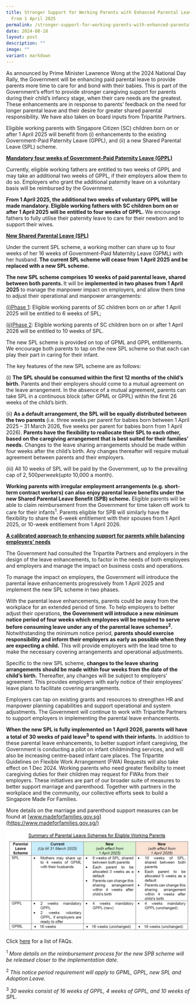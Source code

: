```yaml
---
title: Stronger Support for Working Parents with Enhanced Parental Leave Schemes
  From 1 April 2025
permalink: /stronger-support-for-working-parents-with-enhanced-parental-leave-schemes-from-1-april-2025/
date: 2024-08-18
layout: post
description: ""
image: ""
variant: markdown
---
```

As announced by Prime Minister Lawrence Wong at the 2024 National Day Rally, the Government will be enhancing paid parental leave to provide parents more time to care for and bond with their babies. This is part of the Government’s effort to provide stronger caregiving support for parents during their child’s infancy stage, when their care needs are the greatest. These enhancements are in response to parents’ feedback on the need for longer parental leave and their desire for greater shared parental responsibility. We have also taken on board inputs from Tripartite Partners.

Eligible working parents with Singapore Citizen (SC) children born on or after 1 April 2025 will benefit from (i) enhancements to the existing Government-Paid Paternity Leave (GPPL), and (ii) a new Shared Parental Leave (SPL) scheme.

<u><b>Mandatory four weeks of Government-Paid Paternity Leave (GPPL)</b></u>

Currently, eligible working fathers are entitled to two weeks of GPPL and may take an additional two weeks of GPPL, if their employers allow them to do so. Employers who grant the additional paternity leave on a voluntary basis will be reimbursed by the Government.

<b>From 1 April 2025, the additional two weeks of voluntary GPPL will be made mandatory. Eligible working fathers with SC children born on or after 1 April 2025 will be entitled to four weeks of GPPL.</b> We encourage fathers to fully utilise their paternity leave to care for their newborn and to support their wives.

<u><b>New Shared Parental Leave (SPL)</b></u>

Under the current SPL scheme, a working mother can share up to four weeks of her 16 weeks of Government-Paid Maternity Leave (GPML) with her husband. <b>The current SPL scheme will cease from 1 April 2025 and be replaced with a new SPL scheme.</b>

<b>The new SPL scheme comprises 10 weeks of paid parental leave, shared between both parents. </b> It will be <b>implemented in two phases from 1 April 2025</b> to manage the manpower impact on employers, and allow them time to adjust their operational and manpower arrangements:

<p style="margin-left: 40px">

<u>(i)Phase 1</u>: Eligible working parents of SC children born on or after 1 April 2025 will be entitled to 6 weeks of SPL;</p>

<p style="margin-left: 40px">

<u>(ii)Phase 2</u>: Eligible working parents of SC children born on or after 1 April 2026 will be entitled to 10 weeks of SPL.</p>

The new SPL scheme is provided on top of GPML and GPPL entitlements. We encourage both parents to tap on the new SPL scheme so that each can play their part in caring for their infant.

The key features of the new SPL scheme are as follows:

<p style="margin-left: 40px">

(i) <b>The SPL should be consumed within the first 12 months of the child’s birth.</b> Parents and their employers should come to a mutual agreement on the leave arrangement. In the absence of a mutual agreement, parents can take SPL in a continuous block (after GPML or GPPL) within the first 26 weeks of the child’s birth.</p>

<p style="margin-left: 40px">

(ii) <b>As a default arrangement, the SPL will be equally distributed between the two parents </b> (i.e. three weeks per parent for babies born between 1 April 2025 – 31 March 2026, five weeks per parent for babies born from 1 April 2026). <b>Parents have the flexibility to reallocate their SPL to each other, based on the caregiving arrangement that is best suited for their families’ needs.</b> Changes to the leave sharing arrangements should be made within four weeks after the child’s birth. Any changes thereafter will require mutual agreement between parents and their employers.</p>

<p style="margin-left: 40px">

(iii) All 10 weeks of SPL will be paid by the Government, up to the prevailing cap of $2,500 per week (up to ~$10,000 a month).</p>

<b>Working parents with irregular employment arrangements (e.g. short-term contract workers) can also enjoy parental leave benefits under the new Shared Parental Leave Benefit (SPB) scheme.</b> Eligible parents will be able to claim reimbursement from the Government for time taken off work to care for their infants<sup>1</sup>. Parents eligible for SPB will similarly have the flexibility to share the 6-week entitlement with their spouses from 1 April 2025, or 10-week entitlement from 1 April 2026.

<u><b>A calibrated approach to enhancing support for parents while balancing employers’ needs</b></u>

The Government had consulted the Tripartite Partners and employers in the design of the leave enhancements, to factor in the needs of both employees and employers and manage the impact on business costs and operations.

To manage the impact on employers, the Government will introduce the parental leave enhancements progressively from 1 April 2025 and implement the new SPL scheme in two phases.

With the parental leave enhancements, parents could be away from the workplace for an extended period of time. To help employers to better adjust their operations, <b>the Government will introduce a new minimum notice period of four weeks which employees will be required to serve before consuming leave under any of the parental leave schemes<sup>2</sup>.</b> Notwithstanding the minimum notice period, <b>parents should exercise responsibility and inform their employers as early as possible when they are expecting a child.</b> This will provide employers with the lead time to make the necessary covering arrangements and operational adjustments.

Specific to the new SPL scheme, <b>changes to the leave sharing arrangements should be made within four weeks from the date of the child’s birth.</b> Thereafter, any changes will be subject to employers’ agreement. This provides employers with early notice of their employees’ leave plans to facilitate covering arrangements.

Employers can tap on existing grants and resources to strengthen HR and manpower planning capabilities and support operational and system adjustments. The Government will continue to work with Tripartite Partners to support employers in implementing the parental leave enhancements.

<b>When the new SPL is fully implemented on 1 April 2026, parents will have a total of 30 weeks of paid leave<sup>3</sup> to spend with their infants.</b> In addition to these parental leave enhancements, to better support infant caregiving, the Government is conducting a pilot on infant childminding services, and will also be increasing centre-based infant care places. The Tripartite Guidelines on Flexible Work Arrangement (FWA) Requests will also take effect on 1 Dec 2024. Working parents who need greater flexibility to meet caregiving duties for their children may request for FWAs from their employers. These initiatives are part of our broader suite of measures to better support marriage and parenthood. Together with partners in the workplace and the community, our collective efforts seek to build a Singapore Made For Families.

More details on the marriage and parenthood support measures can be found at [www.madeforfamilies.gov.sg](https://www.madeforfamilies.gov.sg/)

![Summary of Parental Leave Schemes for Eligible Working Parents](/images/press%20release%20images/Summary_of_Parental_Leave_Schemes.jpg)

Click [here](/files/FAQs_on_Parental_Leave_Enhancements_2024.pdf) for a list of FAQs.

<sup>1</sup> _More details on the reimbursement process for the new SPB scheme will be released closer to the implementation date._

<sup>2</sup> _This notice period requirement will apply to GPML, GPPL, new SPL and Adoption Leave._

<sup>3</sup> _30 weeks consist of 16 weeks of GPPL, 4 weeks of GPPL, and 10 weeks of SPL._